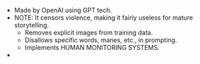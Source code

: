 * Made by OpenAI using GPT tech. 
* NOTE: It censors violence, making it fairly useless for mature storytelling. 
	* Removes explicit images from training data. 
	* Disallows specific words, manes, etc., in prompting. 
	* Implements HUMAN MONITORING SYSTEMS.
* 
